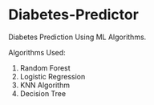 # Diabetes-Predictor
Diabetes Prediction Using ML Algorithms.

Algorithms Used:

1) Random Forest
2) Logistic Regression
3) KNN Algorithm
4) Decision Tree
